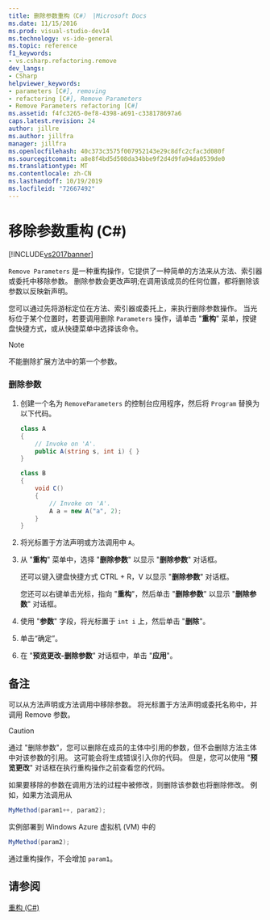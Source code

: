 ```yaml
---
title: 删除参数重构（C#） |Microsoft Docs
ms.date: 11/15/2016
ms.prod: visual-studio-dev14
ms.technology: vs-ide-general
ms.topic: reference
f1_keywords:
- vs.csharp.refactoring.remove
dev_langs:
- CSharp
helpviewer_keywords:
- parameters [C#], removing
- refactoring [C#], Remove Parameters
- Remove Parameters refactoring [C#]
ms.assetid: f4fc3265-0ef8-4398-a691-c338178697a6
caps.latest.revision: 24
author: jillre
ms.author: jillfra
manager: jillfra
ms.openlocfilehash: 40c373c3575f007952143e29c8dfc2cfac3d080f
ms.sourcegitcommit: a8e8f4bd5d508da34bbe9f2d4d9fa94da0539de0
ms.translationtype: MT
ms.contentlocale: zh-CN
ms.lasthandoff: 10/19/2019
ms.locfileid: "72667492"
---
```

# <a name="remove-parameters-refactoring-c"></a>移除参数重构 (C#)
[!INCLUDE[vs2017banner](../includes/vs2017banner.md)]

`Remove Parameters` 是一种重构操作，它提供了一种简单的方法来从方法、索引器或委托中移除参数。 删除参数会更改声明;在调用该成员的任何位置，都将删除该参数以反映新声明。

 您可以通过先将游标定位在方法、索引器或委托上，来执行删除参数操作。 当光标位于某个位置时，若要调用删除 `Parameters` 操作，请单击 "**重构**" 菜单，按键盘快捷方式，或从快捷菜单中选择该命令。

> [!NOTE]
> 不能删除扩展方法中的第一个参数。

### <a name="to-remove-parameters"></a>删除参数

1. 创建一个名为 `RemoveParameters` 的控制台应用程序，然后将 `Program` 替换为以下代码。

    ```csharp
    class A
    {
        // Invoke on 'A'.
        public A(string s, int i) { }
    }

    class B
    {
        void C()
        {
            // Invoke on 'A'.
            A a = new A("a", 2);
        }
    }
    ```

2. 将光标置于方法声明或方法调用中 `A`。

3. 从 "**重构**" 菜单中，选择 "**删除参数**" 以显示 "**删除参数**" 对话框。

     还可以键入键盘快捷方式 CTRL + R，V 以显示 "**删除参数**" 对话框。

     您还可以右键单击光标，指向 "**重构**"，然后单击 "**删除参数**" 以显示 "**删除参数**" 对话框。

4. 使用 "**参数**" 字段，将光标置于 `int i` 上，然后单击 "**删除**"。

5. 单击“确定”。

6. 在 "**预览更改-删除参数**" 对话框中，单击 "**应用**"。

## <a name="remarks"></a>备注
 可以从方法声明或方法调用中移除参数。 将光标置于方法声明或委托名称中，并调用 Remove 参数。

> [!CAUTION]
> 通过 "删除参数"，您可以删除在成员的主体中引用的参数，但不会删除方法主体中对该参数的引用。 这可能会将生成错误引入你的代码。 但是，您可以使用 "**预览更改**" 对话框在执行重构操作之前查看您的代码。

 如果要移除的参数在调用方法的过程中被修改，则删除该参数也将删除修改。 例如，如果方法调用从

```csharp
MyMethod(param1++, param2);
```

 实例部署到 Windows Azure 虚拟机 (VM) 中的

```csharp
MyMethod(param2);
```

 通过重构操作，不会增加 `param1`。

## <a name="see-also"></a>请参阅
 [重构 (C#)](../csharp-ide/refactoring-csharp.md)
